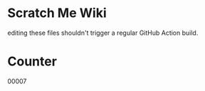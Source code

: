 # Scratch Me Wiki
editing these files shouldn't trigger a regular GitHub Action build.

# Counter
00007

